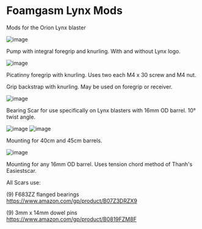 # Foamgasm Lynx Mods
Mods for the Orion Lynx blaster

![image](https://user-images.githubusercontent.com/33273931/142133628-3b84a365-102c-4ad1-a6dc-da28af6b33f6.png)

Pump with integral foregrip and knurling.  With and without Lynx logo.
  
![image](https://user-images.githubusercontent.com/33273931/147861594-fec3dc4b-9738-47b4-973f-6dd13fe228a0.png)

Picatinny foregrip with knurling.  Uses two each M4 x 30 screw and M4 nut.

Grip backstrap with knurling.  May be used on foregrip or receiver.

![image](https://user-images.githubusercontent.com/33273931/142133326-425931e9-8a80-49aa-89ba-89475432176d.png)

Bearing Scar for use specifically on Lynx blasters with 16mm OD barrel. 10° twist angle.

![image](https://user-images.githubusercontent.com/33273931/142246619-2608f94c-daed-4449-b745-f4105d3f5a29.png)
![image](https://user-images.githubusercontent.com/33273931/142246660-f25e1bde-2589-4c16-b608-df0a19d79367.png)

Mounting for 40cm and 45cm barrels.

![image](https://user-images.githubusercontent.com/33273931/147861670-67196f27-3960-4983-9a72-dde91e412e7a.png)

Mounting for any 16mm OD barrel.  Uses tension chord method of Thanh's Easiestscar.

All Scars use:

  (9) F683ZZ flanged bearings https://www.amazon.com/gp/product/B07Z3DRZX9
  
  (9) 3mm x 14mm dowel pins https://www.amazon.com/gp/product/B0819FZM8F
